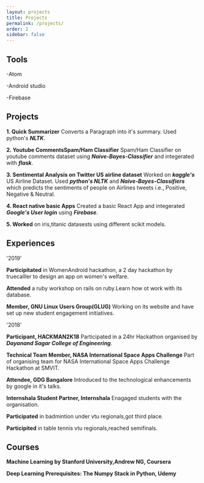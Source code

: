 ```yaml
---
layout: projects
title: Projects
permalink: /projects/
order: 2
sidebar: false
---
```



## Tools

-Atom

-Android studio

-Firebase

## Projects

 __1. Quick Summarizer__
 Converts a Paragraph into it's summary. Used python's ***NLTK***.

 __2. Youtube CommentsSpam/Ham Classifier__
 Spam/Ham Classifier on youtube comments dataset using ***Naive-Bayes-Classifier*** and integerated with ***flask***.

__3. Sentimental Analysis on Twitter US airline dataset__
Worked on ***kaggle's*** US Airline Dataset. Used ***python's NLTK*** and ***Naive-Bayes-Classifiers*** which predicts the sentiments of people on Airlines tweets i.e., Positive, Negative & Neutral.

__4. React native basic Apps__
Created a basic React App and integerated ***Google's User login*** using ***Firebase***.

__5. Worked__ on iris,titanic datasests using different scikit models.


## Experiences

 '2019'
 
__Participitated__ in WomenAndroid hackathon, a 2 day hackathon by truecalller to design an app on women's welfare.

__Attended__ a ruby workshop on rails on ruby.Learn how ot work with its database.

__Member, GNU Linux Users Group(GLUG)__ Working on its website and have set up new student engagement initiatives.

 '2018'

__Participant, HACKMAN2K18__ Participated in a 24hr Hackathon organised by ***Dayanand Sagar College of Engineering***.

__Technical Team Member, NASA International Space Apps Challenge__ Part of organising team for NASA International Space Apps Challenge Hackathon at SMVIT.

__Attendee, GDG Bangalore__ Introduced to the technological enhancements by google in it's talks.

__Internshala Student Partner, Internshala__ Enagaged students with the organisation.

__Participated__ in badmintion under vtu regionals,got third place.

__Participited__ in table tennis vtu regionals,reached semifinals.


## Courses

__Machine Learning by Stanford University,Andrew NG, Coursera__

__Deep Learning Prerequisites: The Numpy Stack in Python, Udemy__
